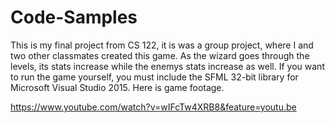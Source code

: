 # Code-Samples
This is my final project from CS 122, it is was a group project, where I and two other classmates created this game. As the wizard goes through the levels, its stats increase while the enemys stats increase as well. If you want to run the game yourself, you must include the SFML 32-bit library for Microsoft Visual Studio 2015. Here is game footage. 

https://www.youtube.com/watch?v=wIFcTw4XRB8&feature=youtu.be
